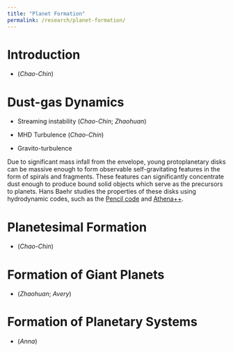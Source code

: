 ```yaml
---
title: "Planet Formation"
permalink: /research/planet-formation/
---
```

# Introduction

- (*Chao-Chin*)

# Dust-gas Dynamics

- Streaming instability (*Chao-Chin*; *Zhaohuan*)

- MHD Turbulence (*Chao-Chin*)

- Gravito-turbulence

Due to significant mass infall from the envelope, young protoplanetary disks can be massive enough to form observable self-gravitating features in the form of spirals and fragments. These features can significantly concentrate dust enough to produce bound solid objects which serve as the precursors to planets. Hans Baehr studies the properties of these disks using hydrodynamic codes, such as the <a href="https://pencil-code.nordita.org">Pencil code</a> and <a href="https://www.athena-astro.app">Athena++</a>.

# Planetesimal Formation

- (*Chao-Chin*)

# Formation of Giant Planets

- (*Zhaohuan*; *Avery*)

# Formation of Planetary Systems

- (*Anna*)
